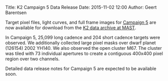 Title: K2 Campaign 5 Data Release
Date: 2015-11-02 12:00
Author: Geert Barentsen

Target pixel files, light curves, and full frame images for [Campaign 5](k2-approved-programs.html#campaign-5) are now available for download from the [K2 data archive at MAST](https://archive.stsci.edu/k2/).

In Campaign 5, 25,099 long cadence and 204 short cadence targets were observed.  We additionally collected large pixel masks over dwarf planet (126154) 2002 YH140. We also observed the open cluster M67. The cluster was tiled with 73 individual apertures to create a contiguous 400x400 pixel region over two channels.

Detailed data release notes for Campaign 5 are expected to be available soon.
